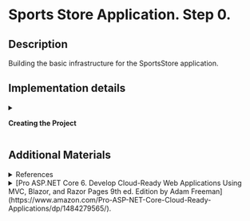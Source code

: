 #  Sports Store Application. Step 0.

## Description

Building the basic infrastructure for the SportsStore application.

## Implementation details

<details><summary>

 **Creating the Project**

</summary>    

- Fork this repository.

- Clone the remote repository from GitLab to your local drive and go to the cloned repository.

```
$ git clone https://gitlab.com/UserName/sports-store-application.git

$ cd sports-store-application

```
- Switch to the `sports-store-application-0` branch.

```
$ git checkout sports-store-application-0

```

- Create a new solution `SportsStore` in the directory of the cloned repository.

```
$ dotnet new sln --name SportsStore

```
- Create `SportsStore` `ASP.NET Core Empty Application` in the directory of the cloned repository.

```
$ dotnet new web --no-https --name SportsStore

```
- Add the `SportsStore` project to the `SportsStore` solution.

```
$ dotnet sln add SportsStore/SportsStore.csproj

```
- Add `StyleCop.Analyzers` package to the `SportsStore/SportsStore.csproj`.

```
$ dotnet add package StyleCop.Analyzers

```
- Change the project file `SportsStore/SportsStore.csproj` by adding settings `code-analysis.ruleset` for `StyleCop` to it.

```
. . .
  <PropertyGroup>
    <TargetFramework>net6.0</TargetFramework>
    <Nullable>enable</Nullable>
    <ImplicitUsings>enable</ImplicitUsings>	
  ➥<CodeAnalysisRuleSet>..\code-analysis.ruleset</CodeAnalysisRuleSet>
  </PropertyGroup>
. . .
```
- Enable the built-in .NET 6 code analyzer settings and add additional settings like this:

```
<Project Sdk="Microsoft.NET.Sdk.Web">
    <PropertyGroup>
        <TargetFramework>net6.0</TargetFramework>
        <ImplicitUsings>enable</ImplicitUsings>
        <Nullable>enable</Nullable>
        <EnableNETAnalyzers>true</EnableNETAnalyzers>
        <AnalysisMode>AllEnabledByDefault</AnalysisMode>
        <CodeAnalysisTreatWarningsAsErrors>false</CodeAnalysisTreatWarningsAsErrors>
        <CodeAnalysisRuleSet>..\code-analysis.ruleset</CodeAnalysisRuleSet>
        <GenerateDocumentationFile>false</GenerateDocumentationFile>
        <NoWarn>SA1600,CS1591,SA1200,SA1633,SA1000</NoWarn>
        <CodeAnalysisTreatWarningsAsErrors>false</CodeAnalysisTreatWarningsAsErrors>
    </PropertyGroup>

. . .
</Project>
```
- Continue your work in Visual Studio or ather IDE.

- If you are using Visual Studio, click the `Open a project or solution` button on the splash screen or select `File` > `Open` > `Project/Solution`. Select the `SportsStore.sln` file in the `SportsStore` folder and click the Open button to open the project.

- To configure the HTTP port that ASP.NET Core will use to listen for HTTP requests, make the changes shown to the `launchSettings.json` file in the `SportsStore/Properties` folder as shown below:

```
{
  "iisSettings": {
    "windowsAuthentication": false,
    "anonymousAuthentication": true,
    "iisExpress": {
      "applicationUrl": "http://localhost:5000",
      "sslPort": 0
    }
  },
  "profiles": {
    "SportsStore": {
      "commandName": "Project",
      "dotnetRunMessages": true,
      "launchBrowser": true,
      "applicationUrl": "http://localhost:5000",
      "environmentVariables": {
        "ASPNETCORE_ENVIRONMENT": "Development"
      }
    },
    "IIS Express": {
      "commandName": "IISExpress",
      "launchBrowser": true,
      "environmentVariables": {
        "ASPNETCORE_ENVIRONMENT": "Development"
      }
    }
  }
}
```
- Create folders that will contain the application’s components. Right-click the `SportsStore` item in the Visual Studio Solution Explorer and select `Add` > `New` > `Folder` to create the set of folders described in this table:

| Folder Name | Description |
| ------ | ------ |
| `Models` | This folder will contain the data model and the classes that provide access to the data in the application’s database |
| `Controllers` | This folder will contain the controller classes that handle HTTP requests. |
| `Views` | This folder will contain all the Razor files, grouped into separate subfolders. |
| `Views/Home` | This folder will contain Razor files that are specific to the Home controller. |
| `Views/Shared` | This folder will contain Razor files that are common to all controllers.|

- To prepare application services and the request pipeline, change the `Program.cs` file as shown below: 

```
  var builder = WebApplication.CreateBuilder(args);
  
➥builder.Services.AddControllersWithViews();
  
  var app = builder.Build();
  
➥app.UseStaticFiles();
  
➥app.MapDefaultControllerRoute();
  
  app.Run();

```
- Add the `_Layout.cshtml` Razor Layout View file to the `Views/Shared` folder. You can use the layout generated by default or this markup:
```
<!DOCTYPE html> 
<html> 
<head> 
    <meta name="viewport" content="width=device-width" /> 
    <title>SportsStore</title> 
</head> 
<body> 
    <div> 
        @RenderBody() 
    </div> 
</body> 
</html>
``` 
- To configure the Razor View Engine, add the `_ViewImports.cshtml` Razor View file in the `SportsStore/Views` folder with following content:
```
@addTagHelper *, Microsoft.AspNetCore.Mvc.TagHelpers
```
- Add a `_ViewStart.cshtml` Razor View Start file to the `SportsStore/Views` folder with the content shown below.
```
@{
    Layout = "_Layout";
} 
```
- If it was not generated by a template, add the `HomeController` class in the `HomeController.cs` file to the `SportsStore/Controllers` folder.
```
using Microsoft.AspNetCore.Mvc;

namespace SportsStore.Controllers
{
  ➥public class HomeController : Controller
    {
      public IActionResult Index() => View();
    }
}

```
- Add the `Index.cshtml` Razor View file to the `SportsStore/Views/Home` folder if it does not exist.

```
<h4>Welcome to Sports Store!</h4>

```
- Build project, run application and request http://localhost:5000.

```
$ dotnet build
$ dotnet run
```
![](Images/0.1.png)

- Add and view changes and than commit.

```
$ git status
$ git add .
$ git diff --staged
$ git commit -m "Add initial version of SportsStore App."

```
- Push the local branch to the remote branch.

```
$ git push --set-upstream origin sports-store-application-0

```
- Switch to the `main` branch and do a fast-forward merge according to changes from the `sports-store-application-0` branch.

```
$ git checkout main

$ git merge sports-store-application-0 --ff
```
- Push the changes from the local `main` branch to the remote branch.

```
$ git push
```
- Go to the `Sports Store Application. Step 1.` (branch `sports-store-application-1`).

</details>

## Additional Materials

<details><summary>References
</summary> 

1. [Minimal APIs overview](https://docs.microsoft.com/en-us/aspnet/core/fundamentals/minimal-apis?view=aspnetcore-6.0)
1. [Get started with ASP.NET Core MVC](https://docs.microsoft.com/en-us/aspnet/core/tutorials/first-mvc-app/start-mvc?view=aspnetcore-6.0&tabs=visual-studio)
1. [Controllers](https://jakeydocs.readthedocs.io/en/latest/mvc/controllers/index.html)
1. [Views](https://jakeydocs.readthedocs.io/en/latest/mvc/views/index.html)

</details>

</details>

<details><summary>[Pro ASP.NET Core 6. Develop Cloud-Ready Web Applications Using MVC, Blazor, and Razor Pages 9th ed. Edition by Adam Freeman](https://www.amazon.com/Pro-ASP-NET-Core-Cloud-Ready-Applications/dp/1484279565/). 
</summary> 

1. Part Ⅰ. Chapeter 7. SportsStore: A Real Application.
1. Part Ⅱ. Chapeter 12. Creating the Example Project.
1. Part Ⅲ. Chapeter 18. Understanding the ASP.NET Core Platform.

</details>
